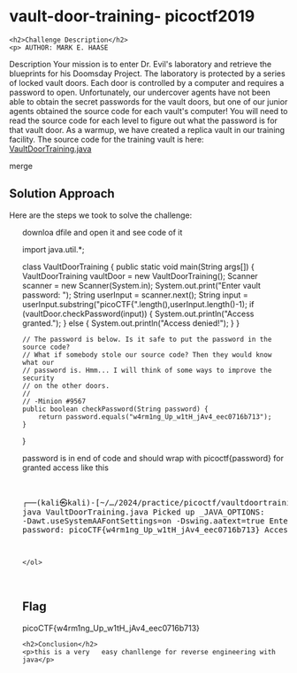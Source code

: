 
<!DOCTYPE html>
<html>

<body>
    <h1>vault-door-training- picoctf2019</h1>

    <h2>Challenge Description</h2>
    <p> AUTHOR: MARK E. HAASE

Description
Your mission is to enter Dr. Evil's laboratory and retrieve the blueprints for his Doomsday Project. The laboratory is protected by a series of locked vault doors. Each door is controlled by a computer and requires a password to open. Unfortunately, our undercover agents have not been able to obtain the secret passwords for the vault doors, but one of our junior agents obtained the source code for each vault's computer! You will need to read the source code for each level to figure out what the password is for that vault door. As a warmup, we have created a replica vault in our training facility. The source code for the training vault is here: <a href="https://phantom1ss.github.io/blog/2024/practice/picoctf/vaultdoortraining/VaultDoorTraining.java">VaultDoorTraining.java</a>
</p>
merge
    <h2>Solution Approach</h2>
    <p>Here are the steps we took to solve the challenge:</p>
    <ol>
      downloa dfile and open it and see code of it
<p id="code1">
import java.util.*;

class VaultDoorTraining {
    public static void main(String args[]) {
        VaultDoorTraining vaultDoor = new VaultDoorTraining();
        Scanner scanner = new Scanner(System.in); 
        System.out.print("Enter vault password: ");
        String userInput = scanner.next();
    String input = userInput.substring("picoCTF{".length(),userInput.length()-1);
    if (vaultDoor.checkPassword(input)) {
        System.out.println("Access granted.");
    } else {
        System.out.println("Access denied!");
    }
   }

    // The password is below. Is it safe to put the password in the source code?
    // What if somebody stole our source code? Then they would know what our
    // password is. Hmm... I will think of some ways to improve the security
    // on the other doors.
    //
    // -Minion #9567
    public boolean checkPassword(String password) {
        return password.equals("w4rm1ng_Up_w1tH_jAv4_eec0716b713");
    }
}

</p>
       password is in end of code and should wrap with picoctf{password} for granted access like this
<pre>
                                                                                                                                                           
┌──(kali㉿kali)-[~/…/2024/practice/picoctf/vaultdoortraining]
└─$ java VaultDoorTraining.java
Picked up _JAVA_OPTIONS: -Dawt.useSystemAAFontSettings=on -Dswing.aatext=true
Enter vault password: picoCTF{w4rm1ng_Up_w1tH_jAv4_eec0716b713}
Access granted.

</pre>
    
    </ol>
<br>
    <h2>Flag</h2>
    <p class="flag">picoCTF{w4rm1ng_Up_w1tH_jAv4_eec0716b713}
</p>

    <h2>Conclusion</h2>
    <p>this is a very   easy chanllenge for reverse engineering with java</p>
</body>
</html>


